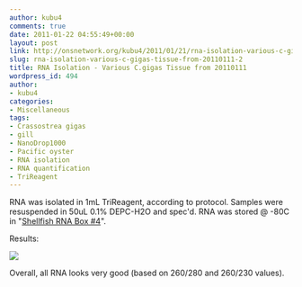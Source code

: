 ```yaml
---
author: kubu4
comments: true
date: 2011-01-22 04:55:49+00:00
layout: post
link: http://onsnetwork.org/kubu4/2011/01/21/rna-isolation-various-c-gigas-tissue-from-20110111-2/
slug: rna-isolation-various-c-gigas-tissue-from-20110111-2
title: RNA Isolation - Various C.gigas Tissue from 20110111
wordpress_id: 494
author:
- kubu4
categories:
- Miscellaneous
tags:
- Crassostrea gigas
- gill
- NanoDrop1000
- Pacific oyster
- RNA isolation
- RNA quantification
- TriReagent
---
```


RNA was isolated in 1mL TriReagent, according to protocol. Samples were resuspended in 50uL 0.1% DEPC-H2O and spec'd. RNA was stored @ -80C in "[Shellfish RNA Box #4](https://spreadsheets0.google.com/ccc?hl=en&key=pwrSWt05L-jZMgZvrRwC8QA&hl=en#gid=3)".

Results:

![](http://eagle.fish.washington.edu/Arabidopsis/RNA%20Spec%20Readings/20110121%20RNA-01.JPG)

Overall, all RNA looks very good (based on 260/280 and 260/230 values).
